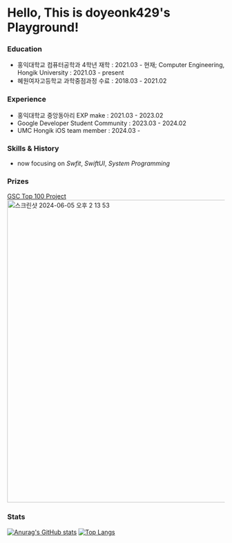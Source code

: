 # Hello, This is doyeonk429's Playground!
### Education
- 홍익대학교 컴퓨터공학과 4학년 재학 : 2021.03 - 현재; Computer Engineering, Hongik University : 2021.03 - present
- 혜원여자고등학교 과학중점과정 수료 : 2018.03 - 2021.02

### Experience
- 홍익대학교 중앙동아리 EXP make : 2021.03 - 2023.02
- Google Developer Student Community : 2023.03 - 2024.02
- UMC Hongik iOS team member : 2024.03 - 

### Skills & History
- now focusing on *Swfit*, *SwiftUI*, *System Programming*


### Prizes
[GSC Top 100 Project](https://github.com/2024-Google-Solution-Challenge-Team5/mobile-ios-native)
<br>
<img width="700" alt="스크린샷 2024-06-05 오후 2 13 53" src="https://github.com/doyeonk429/doyeonk429/assets/80318425/fbbd5ad6-cc22-4823-88c2-838e101ad3be">
<br>

### Stats
[![Anurag's GitHub stats](https://github-readme-stats.vercel.app/api?username=doyeonk429&count_private=true&show_icons=true&theme=cobalt)](https://github.com/anuraghazra/github-readme-stats)
[![Top Langs](https://github-readme-stats.vercel.app/api/top-langs/?username=doyeonk429&langs_count=10&layout=compact)](https://github.com/anuraghazra/github-readme-stats)
